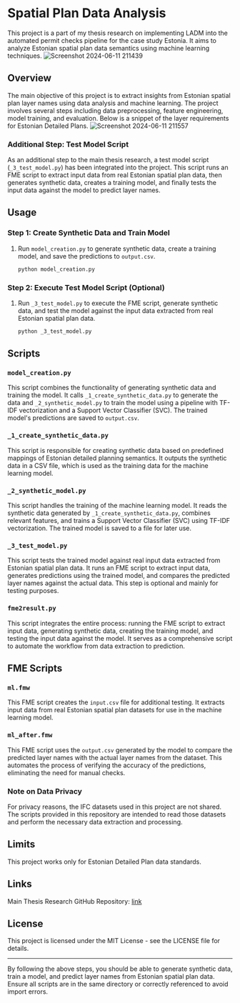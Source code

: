 # Spatial Plan Data Analysis

This project is a part of my thesis research on implementing LADM into the automated permit checks pipeline for the case study Estonia. It aims to analyze Estonian spatial plan data semantics using machine learning techniques.
![Screenshot 2024-06-11 211439](https://github.com/simaybtm/ML4Estonianplan/assets/72439800/5c6afccc-e558-493d-bb6d-4820b136e576)


## Overview

The main objective of this project is to extract insights from Estonian spatial plan layer names using data analysis and machine learning. The project involves several steps including data preprocessing, feature engineering, model training, and evaluation. Below is a snippet of the layer requirements for Estonian Detailed Plans.
![Screenshot 2024-06-11 211557](https://github.com/simaybtm/ML4Estonianplan/assets/72439800/9b4ad86b-7555-4fee-9f93-0fb35b54d2b2)

### Additional Step: Test Model Script

As an additional step to the main thesis research, a test model script (`_3_test_model.py`) has been integrated into the project. This script runs an FME script to extract input data from real Estonian spatial plan data, then generates synthetic data, creates a training model, and finally tests the input data against the model to predict layer names.

## Usage

### Step 1: Create Synthetic Data and Train Model
1. Run `model_creation.py` to generate synthetic data, create a training model, and save the predictions to `output.csv`.
    ```bash
    python model_creation.py
    ```

### Step 2: Execute Test Model Script (Optional)
1. Run `_3_test_model.py` to execute the FME script, generate synthetic data, and test the model against the input data extracted from real Estonian spatial plan data.
    ```bash
    python _3_test_model.py
    ```

## Scripts

### `model_creation.py`

This script combines the functionality of generating synthetic data and training the model. It calls `_1_create_synthetic_data.py` to generate the data and `_2_synthetic_model.py` to train the model using a pipeline with TF-IDF vectorization and a Support Vector Classifier (SVC). The trained model's predictions are saved to `output.csv`.

### `_1_create_synthetic_data.py`

This script is responsible for creating synthetic data based on predefined mappings of Estonian detailed planning semantics. It outputs the synthetic data in a CSV file, which is used as the training data for the machine learning model.

### `_2_synthetic_model.py`

This script handles the training of the machine learning model. It reads the synthetic data generated by `_1_create_synthetic_data.py`, combines relevant features, and trains a Support Vector Classifier (SVC) using TF-IDF vectorization. The trained model is saved to a file for later use.

### `_3_test_model.py`

This script tests the trained model against real input data extracted from Estonian spatial plan data. It runs an FME script to extract input data, generates predictions using the trained model, and compares the predicted layer names against the actual data. This step is optional and mainly for testing purposes.

### `fme2result.py`

This script integrates the entire process: running the FME script to extract input data, generating synthetic data, creating the training model, and testing the input data against the model. It serves as a comprehensive script to automate the workflow from data extraction to prediction.

## FME Scripts

### `ml.fmw`

This FME script creates the `input.csv` file for additional testing. It extracts input data from real Estonian spatial plan datasets for use in the machine learning model.

### `ml_after.fmw`

This FME script uses the `output.csv` generated by the model to compare the predicted layer names with the actual layer names from the dataset. This automates the process of verifying the accuracy of the predictions, eliminating the need for manual checks.

### Note on Data Privacy

For privacy reasons, the IFC datasets used in this project are not shared. The scripts provided in this repository are intended to read those datasets and perform the necessary data extraction and processing.

## Limits

This project works only for Estonian Detailed Plan data standards.

## Links

Main Thesis Research GitHub Repository: [link](https://github.com/simaybtm/xxx)

## License

This project is licensed under the MIT License - see the LICENSE file for details.

---

By following the above steps, you should be able to generate synthetic data, train a model, and predict layer names from Estonian spatial plan data. Ensure all scripts are in the same directory or correctly referenced to avoid import errors.
